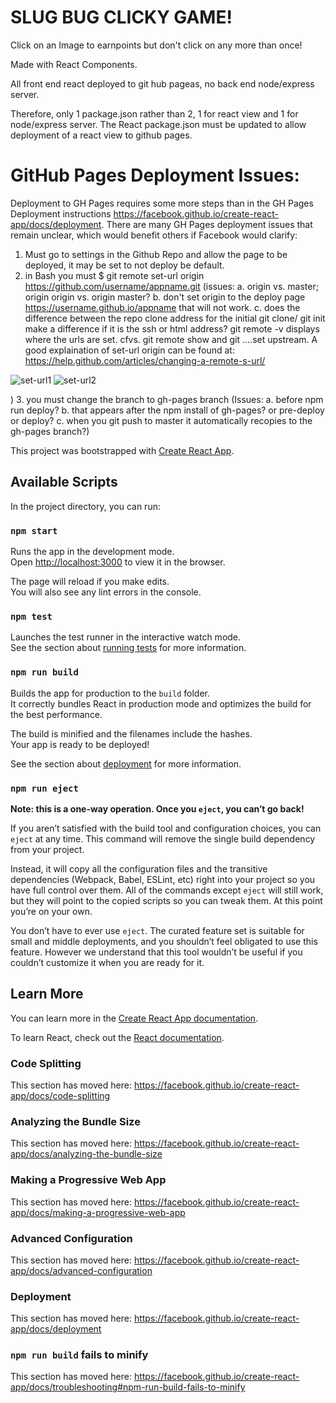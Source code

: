 # SLUG BUG CLICKY GAME!
Click on an Image to earnpoints but don't click on any more than once!

Made with React Components.

All front end react deployed to git hub pageas, no back end node/express server.

Therefore, only 1 package.json rather than 2, 1 for react view and 1 for node/express server.   The React package.json must be updated to allow deployment of a react view to github pages.

# GitHub Pages Deployment Issues:

Deployment to GH Pages requires some more steps than in the GH Pages Deployment instructions https://facebook.github.io/create-react-app/docs/deployment.  There are many GH Pages deployment issues that remain unclear, which would benefit others if Facebook would clarify:

1.  Must go to settings in the Github Repo and allow the page to be deployed, it may be set to not deploy be default.
2.  in Bash you must $ git remote set-url origin https://github.com/username/appname.git (issues:  a. origin vs. master;  origin origin vs. origin master?  b. don't set origin to the deploy page https://username.github.io/appname that will not work. c. does the difference between the repo clone address for the initial git clone/ git init make a difference if it is the ssh or html address?  git remote -v displays where the urls are set.   cfvs. git remote show  and git ....set upstream.    A good explaination of set-url origin can be found at: https://help.github.com/articles/changing-a-remote-s-url/   


![set-url1](https://kamranjune.github.io/clickygame/assets/images/set-url-sshtohttps.JPG)
![set-url2](https://kamranjune.github.io/clickygame/assets/images/set-url-httpstossh.JPG)


)
3.  you must change the branch to gh-pages branch (Issues:  a. before npm run deploy?  b.  that appears after the npm install of gh-pages? or pre-deploy or deploy?  c.  when you git push to master it automatically recopies to the gh-pages branch?)




This project was bootstrapped with [Create React App](https://github.com/facebook/create-react-app).

## Available Scripts

In the project directory, you can run:

### `npm start`

Runs the app in the development mode.<br>
Open [http://localhost:3000](http://localhost:3000) to view it in the browser.

The page will reload if you make edits.<br>
You will also see any lint errors in the console.

### `npm test`

Launches the test runner in the interactive watch mode.<br>
See the section about [running tests](https://facebook.github.io/create-react-app/docs/running-tests) for more information.

### `npm run build`

Builds the app for production to the `build` folder.<br>
It correctly bundles React in production mode and optimizes the build for the best performance.

The build is minified and the filenames include the hashes.<br>
Your app is ready to be deployed!

See the section about [deployment](https://facebook.github.io/create-react-app/docs/deployment) for more information.

### `npm run eject`

**Note: this is a one-way operation. Once you `eject`, you can’t go back!**

If you aren’t satisfied with the build tool and configuration choices, you can `eject` at any time. This command will remove the single build dependency from your project.

Instead, it will copy all the configuration files and the transitive dependencies (Webpack, Babel, ESLint, etc) right into your project so you have full control over them. All of the commands except `eject` will still work, but they will point to the copied scripts so you can tweak them. At this point you’re on your own.

You don’t have to ever use `eject`. The curated feature set is suitable for small and middle deployments, and you shouldn’t feel obligated to use this feature. However we understand that this tool wouldn’t be useful if you couldn’t customize it when you are ready for it.

## Learn More

You can learn more in the [Create React App documentation](https://facebook.github.io/create-react-app/docs/getting-started).

To learn React, check out the [React documentation](https://reactjs.org/).

### Code Splitting

This section has moved here: https://facebook.github.io/create-react-app/docs/code-splitting

### Analyzing the Bundle Size

This section has moved here: https://facebook.github.io/create-react-app/docs/analyzing-the-bundle-size

### Making a Progressive Web App

This section has moved here: https://facebook.github.io/create-react-app/docs/making-a-progressive-web-app

### Advanced Configuration

This section has moved here: https://facebook.github.io/create-react-app/docs/advanced-configuration

### Deployment

This section has moved here: https://facebook.github.io/create-react-app/docs/deployment

### `npm run build` fails to minify

This section has moved here: https://facebook.github.io/create-react-app/docs/troubleshooting#npm-run-build-fails-to-minify
